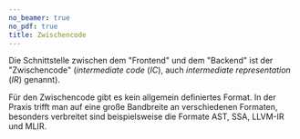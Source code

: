```yaml
---
no_beamer: true
no_pdf: true
title: Zwischencode
---
```


Die Schnittstelle zwischen dem "Frontend" und dem "Backend" ist der "Zwischencode"
(*intermediate code* (*IC*), auch *intermediate representation* (*IR*) genannt).

Für den Zwischencode gibt es kein allgemein definiertes Format. In der Praxis trifft
man auf eine große Bandbreite an verschiedenen Formaten, besonders verbreitet sind
beispielsweise die Formate AST, SSA, LLVM-IR und MLIR.

